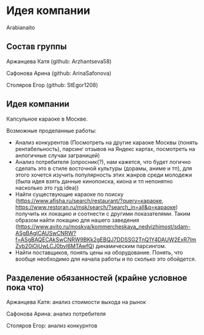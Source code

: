 # Идея компании

Arabianaito

## Состав группы

Аржанцева Катя (github: Arzhantseva58) 

Сафонова Арина (github: ArinaSafonova)

Столяров Егор (github: StEgor1208)

## Идея компании

Капсульное караоке в Москве.

Возможные проделанные работы:

- Анализ конкурентов (Посмотреть на другие караоке Москвы (понять рентабельность), парсинг отзывов на Яндекс картах, посмотреть на анлогичные случаи заграницей)
- Анализ потребителя (опросник(?), нам кажется, что будет логично сделать это в стиле восточной культуры (дорамы, аниме и тп), для этого хочется изучить популярность этих жанров среди молодежи (была идея взять данные кинопоиска, киона и тп непонятно насколько это гуд idea))
- Найти существующие караоке по поиску (https://www.afisha.ru/search/restaurant/?query=караоке, https://www.restoran.ru/msk/search/?search_in=all&q=караоке) получить их локацию и соотнести с другими показателями. Таким образом найти локацию для нашего заведения (https://www.avito.ru/moskva/kommercheskaya_nedvizhimost/sdam-ASgBAgICAUSwCNRW?f=ASgBAQECAkSwCNRW9BKk2gEBQJ7DDSSG2TnQ1Y4DAUW2ExR7ImZyb20iOjUwLCJ0byI6MTAwfQ) динамическим парсингом.
- Найти поставщиков, понять цены на оборудование. Понять, что вообще необходимо для начала работы и по сколько это обойдется.

## Разделение обязанностей (крайне условное пока что)

Аржанцева Катя: анализ стоимости выхода на рынок

Сафонова Арина: анализ потребителя

Столяров Егор: анализ конкурнтов
